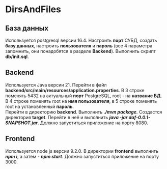 # DirsAndFiles
## База данных
Используется postgresql версии 16.4.
Настроить **порт** СУБД, создать **базу данных**, настроить **пользователя** и **пароль** (все 4 параметра запомнить, они понадобятся в разделе **Backend**). Выполнить скрипт **db/init.sql**.
## Backend
Используется Java версии 21.
Перейти в файл **backend/src/main/resources/application.properties**. В 3 строке поменять 5432 на актуальный **порт** PostgreSQL, root - на **название БД**. В 4 строке поменять root на **имя пользователя**, в 5 строке поменять root на установленный **пароль**.  
Перейти в директорию **backend**. Выполнить ***./mvn package.*** Создастся директория **target**. Перейти в неё и выполнить ***java -jar daf-0.0.1-SNAPSHOT.jar***. Должно запуститься приложение на порту 8080.
## Frontend
Используется node js версии 9.2.0.
В директории **frontend** выполнить ***npm i***, а затем - ***npm start***. Должно запуститься приложение на порту 3000.

